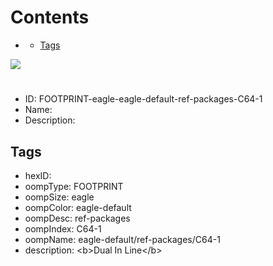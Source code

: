 



Contents
========

* [](#)
	* [Tags](#tags)
  
![][im]
# 

- ID: FOOTPRINT-eagle-eagle-default-ref-packages-C64-1
- Name: 
- Description: 

## Tags

- hexID: 
- oompType: FOOTPRINT
- oompSize: eagle
- oompColor: eagle-default
- oompDesc: ref-packages
- oompIndex: C64-1
- oompName: eagle-default/ref-packages/C64-1
- description: &lt;b&gt;Dual In Line&lt;/b&gt;



[im]: image.png
